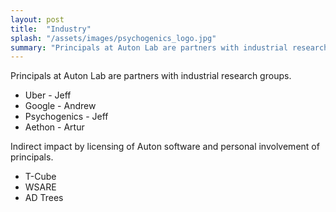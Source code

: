 ```yaml
---
layout: post
title:  "Industry"
splash: "/assets/images/psychogenics_logo.jpg"
summary: "Principals at Auton Lab are partners with industrial research groups."
---
```


Principals at Auton Lab are partners with industrial research groups.
  - Uber - Jeff
  - Google - Andrew
  - Psychogenics - Jeff
  - Aethon - Artur

Indirect impact by licensing of Auton software and personal involvement of principals.
  - T-Cube
  - WSARE
  - AD Trees

